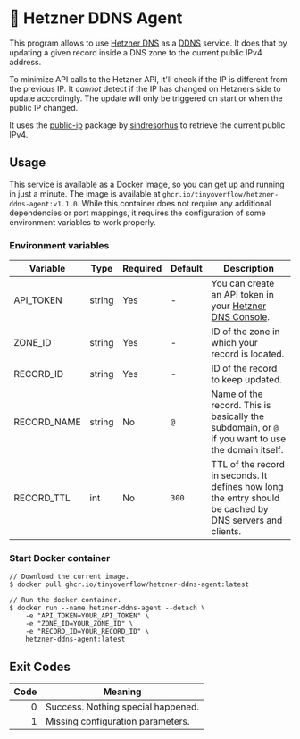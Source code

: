 # 🚀 Hetzner DDNS Agent

This program allows to use [Hetzner DNS](https://www.hetzner.com/dns-console) as
a [DDNS](https://en.wikipedia.org/wiki/Dynamic_DNS) service. It does that by updating a given record inside a DNS zone
to the current public IPv4 address.

To minimize API calls to the Hetzner API, it'll check if the IP is different from the previous IP. It *cannot* detect if
the IP has changed on Hetzners side to update accordingly. The update will only be triggered on start or when the public
IP changed.

It uses the [public-ip](https://github.com/sindresorhus/public-ip) package
by [sindresorhus](https://github.com/sindresorhus) to retrieve the current public IPv4.

## Usage

This service is available as a Docker image, so you can get up and running in just a minute. The image is available
at `ghcr.io/tinyoverflow/hetzner-ddns-agent:v1.1.0`. While this container does not require any additional dependencies
or port mappings, it requires the configuration of some environment variables to work properly.

### Environment variables

| Variable    | Type   | Required | Default | Description                                                                                              |
|-------------|--------|----------|:--------|----------------------------------------------------------------------------------------------------------|
| API_TOKEN   | string | Yes      | -       | You can create an API token in your [Hetzner DNS Console](https://dns.hetzner.com/settings/api-token).   |
| ZONE_ID     | string | Yes      | -       | ID of the zone in which your record is located.                                                          |
| RECORD_ID   | string | Yes      | -       | ID of the record to keep updated.                                                                        |
| RECORD_NAME | string | No       | `@`     | Name of the record. This is basically the subdomain, or `@` if you want to use the domain itself.        |
| RECORD_TTL  | int    | No       | `300`   | TTL of the record in seconds. It defines how long the entry should be cached by DNS servers and clients. |

### Start Docker container

    // Download the current image.
    $ docker pull ghcr.io/tinyoverflow/hetzner-ddns-agent:latest

    // Run the docker container.
    $ docker run --name hetzner-ddns-agent --detach \
        -e "API_TOKEN=YOUR_API_TOKEN" \
        -e "ZONE_ID=YOUR_ZONE_ID" \
        -e "RECORD_ID=YOUR_RECORD_ID" \
        hetzner-ddns-agent:latest

## Exit Codes

| Code | Meaning                            |
|-----:|------------------------------------|
|    0 | Success. Nothing special happened. |
|    1 | Missing configuration parameters.  |
